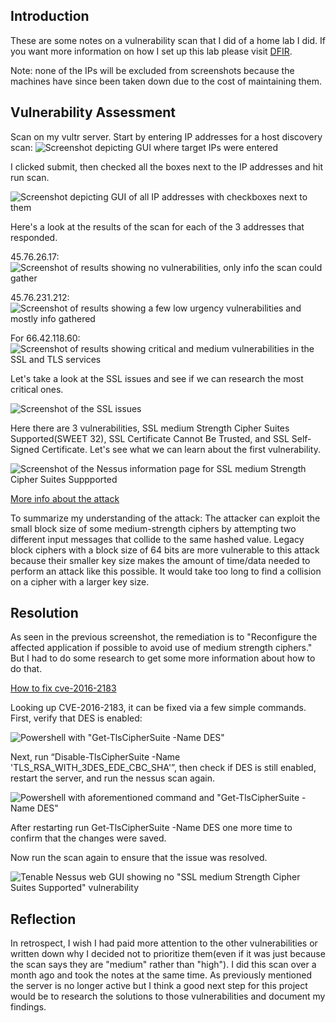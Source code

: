 ## Introduction
These are some notes on a vulnerability scan that I did of a home lab I did. 
If you want more information on how I set up this lab please visit [DFIR](https://github.com/20austna/MyCyberProjects/tree/main/DFIR).

Note: none of the IPs will be excluded from screenshots because the machines have since been taken down due to the cost of maintaining them.

## Vulnerability Assessment 

Scan on my vultr server. Start by entering IP addresses for a host discovery scan: 
![Screenshot depicting GUI where target IPs were entered](vulnscanSS1.png)

I clicked submit, then checked all the boxes next to the IP addresses and hit run scan. 

![Screenshot depicting GUI of all IP addresses with checkboxes next to them](vulnscanSS2.png)

Here's a look at the results of the scan for each of the 3 addresses that responded. 

45.76.26.17:
![Screenshot of results showing no vulnerabilities, only info the scan could gather](vulnscanSS3.png)

45.76.231.212:
![Screenshot of results showing a few low urgency vulnerabilities and mostly info gathered](vulnscanSS4.png)

For 66.42.118.60:
![Screenshot of results showing critical and medium vulnerabilities in the SSL and TLS services](vulnscanSS5.png)

Let's take a look at the SSL issues and see if we can research the most critical ones. 

![Screenshot of the SSL issues](vulnscanSS7.png)

Here there are 3 vulnerabilities, SSL medium Strength Cipher Suites Supported(SWEET 32), SSL Certificate Cannot Be Trusted, and SSL Self-Signed Certificate. Let's see what we can learn about the first vulnerability. 

![Screenshot of the Nessus information page for SSL medium Strength Cipher Suites Suppported](vulnscanSS8.png)

[More info about the attack](https://sweet32.info/)

To summarize my understanding of the attack: The attacker can exploit the small block size of some medium-strength ciphers by attempting two different input messages that collide to the same hashed value. Legacy block ciphers with a block size of 64 bits are more vulnerable to this attack because their smaller key size makes the amount of time/data needed to perform an attack like this possible. It would take too long to find a collision on a cipher with a larger key size. 

## Resolution

As seen in the previous screenshot, the remediation is to "Reconfigure the affected application if possible to avoid use of medium strength ciphers." But I had to do some research to get some more information about how to do that. 

[How to fix cve-2016-2183](https://learn.microsoft.com/en-us/answers/questions/1351265/how-do-i-fix-cve-2016-2183)

Looking up CVE-2016-2183, it can be fixed via a few simple commands. First, verify that DES is enabled:

![Powershell with "Get-TlsCipherSuite -Name DES"](vulnscanSS9.png)

Next, run “Disable-TlsCipherSuite -Name 'TLS_RSA_WITH_3DES_EDE_CBC_SHA'”, then check if DES is still enabled, restart the server, and run the nessus scan again. 

![Powershell with aforementioned command and "Get-TlsCipherSuite -Name DES"](vulnscanSS10.png)

After restarting run Get-TlsCipherSuite -Name DES one more time to confirm that the changes were saved. 

Now run the scan again to ensure that the issue was resolved. 

![Tenable Nessus web GUI showing no "SSL medium Strength Cipher Suites Supported" vulnerability](vulnscanSS11.png)

## Reflection

In retrospect, I wish I had paid more attention to the other vulnerabilities or written down why I decided not to prioritize them(even if it was just because the scan says they are "medium" rather than "high"). I did this scan over a month ago and took the notes at the same time. As previously mentioned the server is no longer active but I think a good next step for this project would be to research the solutions to those vulnerabilities and document my findings. 
